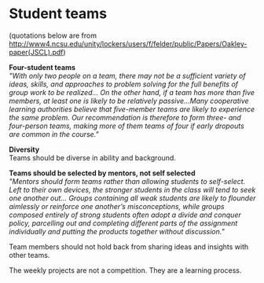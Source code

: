 # Student teams

(quotations below are from http://www4.ncsu.edu/unity/lockers/users/f/felder/public/Papers/Oakley-paper(JSCL).pdf)

**Four-student teams**    
*"With only two people on a team, there may not be a sufficient variety of ideas, skills, and approaches to problem solving for the full benefits of group work to be realized...  On the other hand, if a team has more than five members, at least one is likely to be relatively passive...Many cooperative learning authorities believe that five-member teams are likely to experience the same problem. Our recommendation is therefore to form three- and four-person teams, making more of them teams of four if early dropouts are common in the course."*  

**Diversity**     
Teams should be diverse in ability and background.

**Teams should be selected by mentors, not self selected**    
*"Mentors should form teams rather than allowing students to self-select. Left to their own devices, the stronger students in the class will tend to seek one another out... Groups containing all weak students are likely to flounder aimlessly or reinforce one another’s misconceptions, while groups composed entirely of strong students often adopt a divide and conquer policy, parcelling out and completing different parts of the assignment individually and putting the products together without discussion."*  

Team members should not hold back from sharing ideas and insights with other teams.  

The weekly projects are not a competition. They are a learning process.
